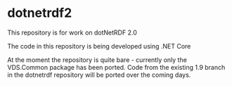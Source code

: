 # dotnetrdf2

This repository is for work on dotNetRDF 2.0

The code in this repository is being developed using .NET Core

At the moment the repository is quite bare - currently only the VDS.Common package has been ported. 
Code from the existing 1.9 branch in the dotnetrdf repository will be ported over the coming days.
